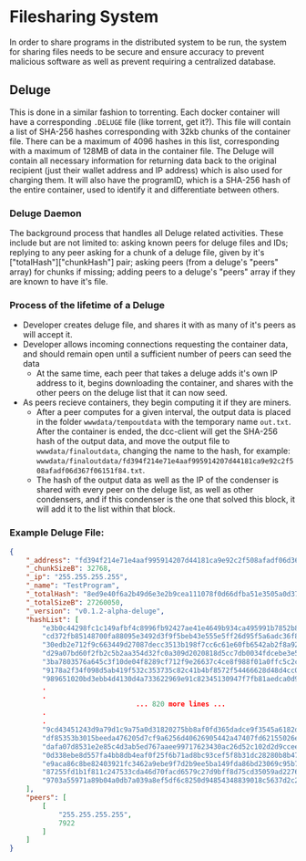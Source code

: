 # Filesharing System

In order to share programs in the distributed system to be run, the system for sharing files needs to be secure and ensure accuracy to prevent malicious software as well as prevent requiring a centralized database.

## Deluge

This is done in a similar fashion to torrenting. Each docker container will have a corresponding `.DELUGE` file (like torrent, get it?). This file will contain a list of SHA-256 hashes corresponding with 32kb chunks of the container file. There can be a maximum of 4096 hashes in this list, corresponding with a maximum of 128MB of data in the container file.
The Deluge will contain all necessary information for returning data back to the original recipient (just their wallet address and IP address) which is also used for charging them. It will also have the programID, which is a SHA-256 hash of the entire container, used to identify it and differentiate between others.

### Deluge Daemon

The background process that handles all Deluge related activities. These include but are not limited to: asking known peers for deluge files and IDs; replying to any peer asking for a chunk of a deluge file, given by it's ["totalHash"]["chunkHash"] pair; asking peers (from a deluge's "peers" array) for chunks if missing; adding peers to a deluge's "peers" array if they are known to have it's file.

### Process of the lifetime of a Deluge

* Developer creates deluge file, and shares it with as many of it's peers as will accept it.
* Developer allows incoming connections requesting the container data, and should remain open until a sufficient number of peers can seed the data
    * At the same time, each peer that takes a deluge adds it's own IP address to it, begins downloading the container, and shares with the other peers on the deluge list that it can now seed.
* As peers recieve containers, they begin computing it if they are miners.
    * After a peer computes for a given interval, the output data is placed in the folder `wwwdata/tempoutdata` with the temporary name `out.txt`. After the container is ended, the dcc-client will get the SHA-256 hash of the output data, and move the output file to `wwwdata/finaloutdata`, changing the name to the hash, for example: `wwwdata/finaloutdata/fd394f214e71e4aaf995914207d44181ca9e92c2f508afadf06d367f06151f84.txt`.
    * The hash of the output data as well as the IP of the condenser is shared with every peer on the deluge list, as well as other condensers, and if this condenser is the one that solved this block, it will add it to the list within that block.


### Example Deluge File:

```json
{
    "_address": "fd394f214e71e4aaf995914207d44181ca9e92c2f508afadf06d367f06151f84",
    "_chunkSizeB": 32768,
    "_ip": "255.255.255.255",
    "_name": "TestProgram",
    "_totalHash": "8ed9e40f6a2b49d6e3e2b9cea111078f0d66dfba51e3505a0d37b65b296d84ee",
    "_totalSizeB": 27260050,
    "_version": "v0.1.2-alpha-deluge",
    "hashList": [
        "e3b0c44298fc1c149afbf4c8996fb92427ae41e4649b934ca495991b7852b855",
        "cd372fb85148700fa88095e3492d3f9f5beb43e555e5ff26d95f5a6adc36f8e6",
        "30edb2e712f9c663449d27087decc3513b198f7cc6c61e60fb6542ab2f8a9251",
        "d29a07bd60f2fb2c5b2aa354d32fc0a309d2020818d5cc7db0034fdcebe3e5ef",
        "3ba7803576a645c3f10de04f8289cf712f9e26637c4ce8f988f01a0ffc5c2cd2",
        "9178a2f34f098d5ab419f532c353735c82c41b4bf8572f54466628d48d4cc0a0",
        "989651020bd3ebb4d4130d4a733622969e91c82345130947f7fb81aedca0d9c5",
        .
        .
                               ... 820 more lines ...
        .
        .
        "9cd43451243d9a79d1c9a75a0d31820275bb8af0fd365dadce9f3545a6182d0e",
        "df85353b3015beeda476205d7cf9a6256d40626905442a47407fd62155026eae",
        "dafa07d8531e2e85c4d3ab5ed767aaee99717623430ac26d52c102d2d9ccee7d",
        "0d338ebe8d557fa4bb8db4eaf0f25f6b71ad8bc93cef5f8b31dc28280b8b477a",
        "e9aca86c8be82403921fc3462a9ebe9f7d2b9ee5ba149fda86bd23069c95b70a",
        "87255fd1b1f811c247533cda46d70facd6579c27d9bff8d75cd35059ad227671",
        "9703a55971a89b04a0db7a039a8ef5df6c8250d94854348839018c5637d2c23c"
    ],
    "peers": [
        [
            "255.255.255.255",
            7922
        ]
    ]
}
```
